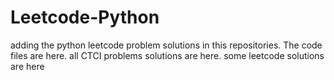 # Leetcode-Python
adding the python leetcode problem solutions in this repositories. 
The code files are here.
all CTCI problems solutions are here.
some leetcode solutions are here



















































































